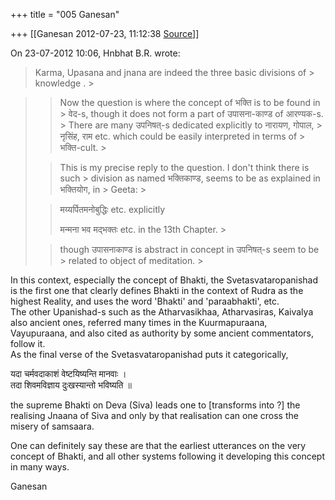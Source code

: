 +++
title = "005 Ganesan"

+++
[[Ganesan	2012-07-23, 11:12:38 [Source](https://groups.google.com/g/bvparishat/c/z6lLHKHIX9g)]]



On 23-07-2012 10:06, Hnbhat B.R. wrote:

>   
> Karma, Upasana and jnana are indeed the three basic divisions of > knowledge . >
> 
> > 

> 
> > 
> > Now the question is where the concept of भक्ति is to be found in > वेद-s, though it does not form a part of उपासना-काण्ड of आरण्यक-s. > There are many उपनिषत्-s dedicated explicitly to नारायण, गोपाल, > नृसिंह, राम etc. which could be easily interpreted in terms of > भक्ति-cult. >
> 
> > 
> >   
> > 
> > 
> > This is my precise reply to the question. I don't think there is such > division as named भक्तिकाण्ड, seems to be as explained in भक्तियोग, in > Geeta: >
> 
> > 
> >   
> > 
> > 
> > मय्यर्पितमनोबुद्धिः etc. explicitly
> > 
> > 
> >   
> > 
> > 
> > मन्मना भव मद्भक्तः etc. in the 13th Chapter. >
> 
> > 
> >   
> > 
> > 
> > though उपासनाकाण्ड is abstract in concept in उपनिषत्-s seem to be > related to object of meditation. >
> 
> > 
> >   
> > 
> > 
> >   
> > 
> >   
> > 

In this context, especially the concept of Bhakti, the Svetasvataropanishad is the first one that clearly defines Bhakti in the context of Rudra as the highest Reality, and uses the word 'Bhakti' and 'paraabhakti', etc.  
The other Upanishad-s such as the Atharvasikhaa, Atharvasiras, Kaivalya also ancient ones, referred many times in the Kuurmapuraana, Vayupuraana, and also cited as authority by some ancient commentators, 
follow it.  
As the final verse of the Svetasvataropanishad puts it categorically,  
  

 यदा चर्मवदाकाशं वेष्टयिष्यन्ति मानवाः ।  
 तदा शिवमविज्ञाय दुःखस्यान्तो भविष्यति ॥  

  
the supreme Bhakti on Deva (Siva) leads one to \[transforms into ?\] the realising Jnaana of Siva and only by that realisation can one cross the misery of samsaara.  
  
One can definitely say these are that the earliest utterances on the very concept of Bhakti, and all other systems following it developing this concept in many ways.  
  
  
Ganesan  

